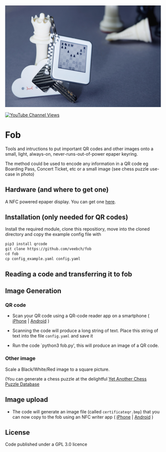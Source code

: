 ![Action Shot](/chess.jpg)

[![YouTube Channel Views](https://img.shields.io/youtube/channel/views/UCz5BOU9J9pB_O0B8-rDjCWQ?label=YouTube&style=social)](https://www.youtube.com/channel/UCz5BOU9J9pB_O0B8-rDjCWQ)

# Fob

Tools and intructions to put important QR codes and other images onto a small, light, always-on, never-runs-out-of-power epaper keyring.

The method could be used to encode any information in a QR code eg Boarding Pass, Concert Ticket, etc or a small image (see chess puzzle use-case in photo)

## Hardware (and where to get one)

A NFC powered epaper display. You can get one [here](https://www.veeb.ch/store/p/fob).

## Installation (only needed for QR codes)

Install the required module, clone this repositiory, move into the cloned directory and copy the example config file with 
```
pip3 install qrcode
git clone https://github.com/veebch/fob
cd fob
cp config_example.yaml config.yaml
```

## Reading a code and transferring it to fob

## Image Generation

### QR code

- Scan your QR code using a QR-code reader app on a smartphone ( [iPhone](https://apps.apple.com/us/app/qr-reader-for-iphone/id368494609) | [Android](https://play.google.com/store/apps/details?id=com.gamma.scan&hl=en&gl=US) )

- Scanning the code will produce a long string of text. Place this string of text into the file `config.yaml` and save it

- Run the code `python3 fob.py', this will produce an image of a QR code.

### Other image

Scale a Black/White/Red image to a square picture. 

(You can generate a chess puzzle at the delightful [Yet Another Chess Puzzle Database](https://www.yacpdb.org/)

## Image upload

- The code will generate an image file (called `certificateqr.bmp`) that you can now copy to the fob using an NFC writer app ( [iPhone](https://apps.apple.com/us/app/nfc-e-tag/id1518982217) | [Android](https://www.waveshare.com/w/upload/NFCTag_EN.apk) )

## License

Code published under a GPL 3.0 licence
